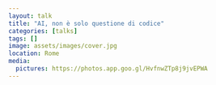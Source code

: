 ```yaml
---
layout: talk
title: "AI, non è solo questione di codice"
categories: [talks]
tags: []
image: assets/images/cover.jpg
location: Rome
media:
  pictures: https://photos.app.goo.gl/HvfnwZTp8j9jvEPWA
---
```

